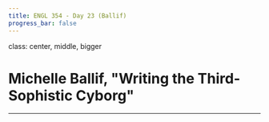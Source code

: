 ```yaml
---
title: ENGL 354 - Day 23 (Ballif)
progress_bar: false
---
```

class: center, middle, bigger


# Michelle Ballif, "Writing the Third-Sophistic Cyborg"
---

